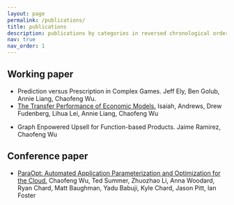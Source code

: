 ```yaml
---
layout: page
permalink: /publications/
title: publications
description: publications by categories in reversed chronological order. generated by jekyll-scholar.
nav: true
nav_order: 1
---
```


<!-- _pages/publications.md -->
<!-- <div class="publications">
{% bibliography %}
</div> -->
## Working paper
- Prediction versus Prescription in Complex Games.
  Jeff Ely, Ben Golub, Annie Liang, Chaofeng Wu.
- [The Transfer Performance of Economic Models.](https://arxiv.org/abs/2202.04796)
  Isaiah, Andrews, Drew Fudenberg, Lihua Lei, Annie Liang, Chaofeng Wu
<!-- - [Adaptive Pre-training Data Detection for Large Language Models via Surprising Tokens](https://arxiv.org/abs/2407.21248)
  Anqi Zhang, Chaofeng Wu -->
- Graph Enpowered Upsell for Function-based Products.
  Jaime Ramirez, Chaofeng Wu

## Conference paper
- [ParaOpt: Automated Application Parameterization and Optimization for the Cloud.](https://www.researchgate.net/publication/338945504_ParaOpt_Automated_Application_Parameterization_and_Optimization_for_the_Cloud)
  Chaofeng Wu, Ted Summer, Zhuozhao Li, Anna Woodard, Ryan Chard, Matt Baughman, Yadu Babuji, Kyle Chard, Jason Pitt, Ian Foster
